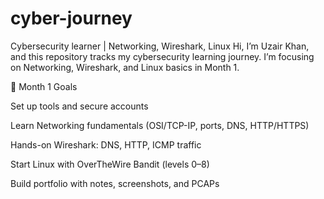 # cyber-journey
Cybersecurity learner | Networking, Wireshark, Linux
Hi, I’m Uzair Khan, and this repository tracks my cybersecurity learning journey.
I’m focusing on Networking, Wireshark, and Linux basics in Month 1.

🎯 Month 1 Goals

Set up tools and secure accounts

Learn Networking fundamentals (OSI/TCP-IP, ports, DNS, HTTP/HTTPS)

Hands-on Wireshark: DNS, HTTP, ICMP traffic

Start Linux with OverTheWire Bandit (levels 0–8)

Build portfolio with notes, screenshots, and PCAPs
